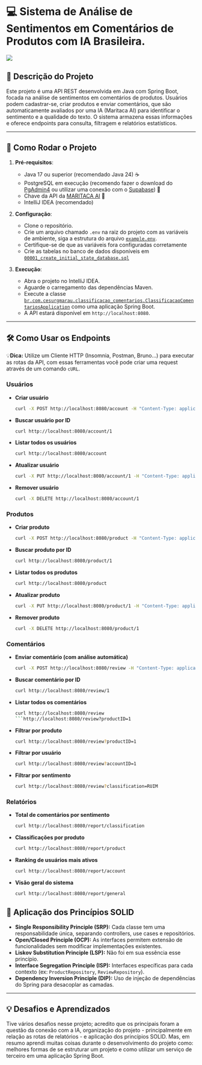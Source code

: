 # 💻 Sistema de Análise de Sentimentos em Comentários de Produtos com IA Brasileira.

![](https://media.beehiiv.com/cdn-cgi/image/fit=scale-down,format=auto,onerror=redirect,quality=80/uploads/asset/file/7c810313-5150-49ba-8c7d-7fa5971bbb65/maritaca-ai-4-1920x1080.png?t=1743194476)

## 📖 Descrição do Projeto

Este projeto é uma API REST desenvolvida em Java com Spring Boot, focada na análise de sentimentos em comentários de produtos. Usuários podem cadastrar-se, criar produtos e enviar comentários, que são automaticamente avaliados por uma IA (Maritaca AI) para identificar o sentimento e a qualidade do texto. O sistema armazena essas informações e oferece endpoints para consulta, filtragem e relatórios estatísticos.

---

## 🚀 Como Rodar o Projeto

1. **Pré-requisitos**:
   - Java 17 ou superior (recomendado Java 24) ☕
   - PostgreSQL em execução (recomendo fazer o download do [PgAdmin4](https://www.pgadmin.org/download/) ou utilizar uma conexão com o [Supabase](https://supabase.com/)) 🐘
   - Chave da API da [MARITACA AI](https://www.maritaca.ai/) 🦜
   - IntelliJ IDEA (recomendado) 

2. **Configuração**:
   - Clone o repositório.
   - Crie um arquivo chamado `.env` na raiz do projeto com as variáveis de ambiente, siga a estrutura do arquivo [`example.env`](example.env).
   - Certifique-se de que as variáveis fora configuradas corretamente
   - Crie as tabelas no banco de dados disponíveis em [`00001_create_initial_state_database.sql`](db/migrations/00001_create_initial_state_database.sql) 

3. **Execução**:
   - Abra o projeto no IntelliJ IDEA.
   - Aguarde o carregamento das dependências Maven.
   - Execute a classe [`br.com.cesurgmarau.classificacao_comentarios.ClassificacaoComentariosApplication`](src/main/java/br/com/cesurgmarau/classificacao_comentarios/TrabalhoFinalApplication.java) como uma aplicação Spring Boot.
   - A API estará disponível em `http://localhost:8080`.

---

## 🛠️ Como Usar os Endpoints

💡**Dica:** Utilize um Cliente HTTP (Insomnia, Postman, Bruno...) para executar as rotas da API, com essas ferramentas você pode criar uma request através de um comando `cURL`.

### Usuários

- **Criar usuário**
  ```sh
  curl -X POST http://localhost:8080/account -H "Content-Type: application/json" -d '{"username":"user1","name":"Usuário 1"}'
  ```
- **Buscar usuário por ID**
  ```sh
  curl http://localhost:8080/account/1
  ```
- **Listar todos os usuários**
  ```sh
  curl http://localhost:8080/account
  ```
- **Atualizar usuário**
  ```sh
  curl -X PUT http://localhost:8080/account/1 -H "Content-Type: application/json" -d '{"username":"user1","name":"Novo Nome"}'
  ```
- **Remover usuário**
  ```sh
  curl -X DELETE http://localhost:8080/account/1
  ```

### Produtos

- **Criar produto**
  ```sh
  curl -X POST http://localhost:8080/product -H "Content-Type: application/json" -d '{"name":"Produto X","price":100,"description":"Descrição"}'
  ```
- **Buscar produto por ID**
  ```sh
  curl http://localhost:8080/product/1
  ```
- **Listar todos os produtos**
  ```sh
  curl http://localhost:8080/product
  ```
- **Atualizar produto**
  ```sh
  curl -X PUT http://localhost:8080/product/1 -H "Content-Type: application/json" -d '{"name":"Produto Y","price":150,"description":"Nova descrição"}'
  ```
- **Remover produto**
  ```sh
  curl -X DELETE http://localhost:8080/product/1
  ```

### Comentários

- **Enviar comentário (com análise automática)**
  ```sh
  curl -X POST http://localhost:8080/review -H "Content-Type: application/json" -d '{"accountID":1,"productID":1,"comment":"Ótimo produto, recomendo!"}'
  ```
- **Buscar comentário por ID**
  ```sh
  curl http://localhost:8080/review/1
  ```
- **Listar todos os comentários**
  ```sh
  curl http://localhost:8080/review
  ```http://localhost:8080/review?productID=1
- **Filtrar por produto**
  ```sh
  curl http://localhost:8080/review?productID=1
  ```
- **Filtrar por usuário**
  ```sh
  curl http://localhost:8080/review?accountID=1
  ```
- **Filtrar por sentimento**
  ```sh
  curl http://localhost:8080/review?classification=RUIM
  ```

### Relatórios

- **Total de comentários por sentimento**
  ```sh
  curl http://localhost:8080/report/classification
  ```
- **Classificações por produto**
  ```sh
  curl http://localhost:8080/report/product
  ```
- **Ranking de usuários mais ativos**
  ```sh
  curl http://localhost:8080/report/account
  ```
- **Visão geral do sistema**
  ```sh
  curl http://localhost:8080/report/general
  ```

## 🧩 Aplicação dos Princípios SOLID

- **Single Responsibility Principle (SRP):** Cada classe tem uma responsabilidade única, separando controllers, use cases e repositórios.
- **Open/Closed Principle (OCP):**  As interfaces permitem extensão de funcionalidades sem modificar implementações existentes.
- **Liskov Substitution Principle (LSP):** Não foi em sua essência esse princípio.
- **Interface Segregation Principle (ISP):** Interfaces específicas para cada contexto (ex: `ProductRepository`, `ReviewRepository`).
- **Dependency Inversion Principle (DIP):** Uso de injeção de dependências do Spring para desacoplar as camadas.

---

## 💡 Desafios e Aprendizados
Tive vários desafios nesse projeto; acredito que os principais foram a questão da conexão com a IA, organização do projeto - principalmente em relação as rotas de relatórios - e aplicação dos princípios SOLID. Mas, em resumo aprendi muitas coisas durante o desenvolvimento do projeto como: melhores formas de se estruturar um projeto e como utilizar um serviço de terceiro em uma aplicação Spring Boot.
